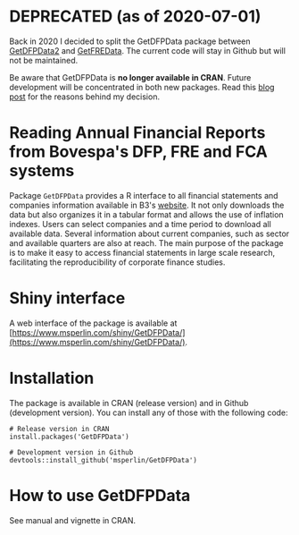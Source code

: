 # DEPRECATED (as of 2020-07-01)

Back in 2020 I decided to split the GetDFPData package between [GetDFPData2](https://github.com/msperlin/GetDFPData2) and [GetFREData](https://github.com/msperlin/GetFREData). The current code will stay in Github but will not be maintained. 

Be aware that GetDFPData is **no longer available in CRAN**. Future development will be concentrated in both new packages. Read this [blog post](https://www.msperlin.com/blog/post/2020-07-18-new_packages-getfredata-getdfpdata2/) for the reasons behind my decision.


# Reading Annual Financial Reports from Bovespa's DFP, FRE and FCA systems

Package `GetDFPData` provides a R interface to all financial statements and companies information available in B3's [website](http://www.b3.com.br/pt_br/). It not only downloads the data but also organizes it in a tabular format and allows the use of inflation indexes. Users can select companies and a time period to download all available data. Several information about current companies, such as sector and available quarters are also at reach. The main purpose of the package is to make it easy to access financial statements in large scale research, facilitating the reproducibility of corporate finance studies.

# Shiny interface

A web interface of the package is available at [https://www.msperlin.com/shiny/GetDFPData/](https://www.msperlin.com/shiny/GetDFPData/).

# Installation 

The package is available in CRAN (release version) and in Github (development version). You can install any of those with the following code:

```
# Release version in CRAN
install.packages('GetDFPData') 

# Development version in Github
devtools::install_github('msperlin/GetDFPData')
```

# How to use GetDFPData

See manual and vignette in CRAN.
